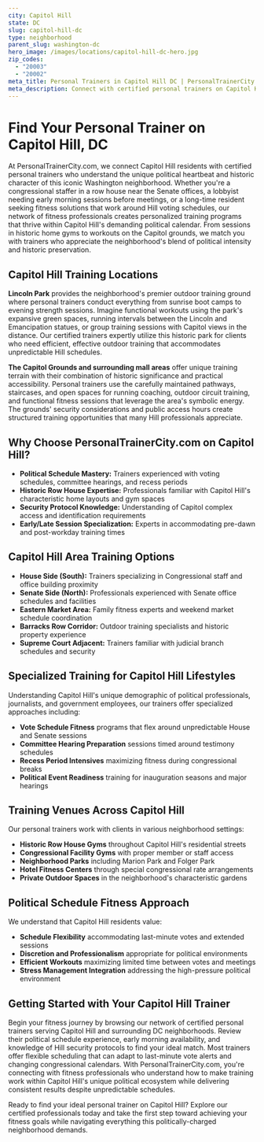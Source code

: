 ```yaml
---
city: Capitol Hill
state: DC
slug: capitol-hill-dc
type: neighborhood
parent_slug: washington-dc
hero_image: /images/locations/capitol-hill-dc-hero.jpg
zip_codes:
  - "20003"
  - "20002"
meta_title: Personal Trainers in Capitol Hill DC | PersonalTrainerCity.com
meta_description: Connect with certified personal trainers on Capitol Hill. Find fitness coaches for political schedules, historic row house gyms, and Capitol grounds workouts.
---
```


# Find Your Personal Trainer on Capitol Hill, DC

At PersonalTrainerCity.com, we connect Capitol Hill residents with certified personal trainers who understand the unique political heartbeat and historic character of this iconic Washington neighborhood. Whether you're a congressional staffer in a row house near the Senate offices, a lobbyist needing early morning sessions before meetings, or a long-time resident seeking fitness solutions that work around Hill voting schedules, our network of fitness professionals creates personalized training programs that thrive within Capitol Hill's demanding political calendar. From sessions in historic home gyms to workouts on the Capitol grounds, we match you with trainers who appreciate the neighborhood's blend of political intensity and historic preservation.

## Capitol Hill Training Locations

**Lincoln Park** provides the neighborhood's premier outdoor training ground where personal trainers conduct everything from sunrise boot camps to evening strength sessions. Imagine functional workouts using the park's expansive green spaces, running intervals between the Lincoln and Emancipation statues, or group training sessions with Capitol views in the distance. Our certified trainers expertly utilize this historic park for clients who need efficient, effective outdoor training that accommodates unpredictable Hill schedules.

**The Capitol Grounds and surrounding mall areas** offer unique training terrain with their combination of historic significance and practical accessibility. Personal trainers use the carefully maintained pathways, staircases, and open spaces for running coaching, outdoor circuit training, and functional fitness sessions that leverage the area's symbolic energy. The grounds' security considerations and public access hours create structured training opportunities that many Hill professionals appreciate.

## Why Choose PersonalTrainerCity.com on Capitol Hill?

*   **Political Schedule Mastery:** Trainers experienced with voting schedules, committee hearings, and recess periods
*   **Historic Row House Expertise:** Professionals familiar with Capitol Hill's characteristic home layouts and gym spaces
*   **Security Protocol Knowledge:** Understanding of Capitol complex access and identification requirements
*   **Early/Late Session Specialization:** Experts in accommodating pre-dawn and post-workday training times

## Capitol Hill Area Training Options

- **House Side (South):** Trainers specializing in Congressional staff and office building proximity
- **Senate Side (North):** Professionals experienced with Senate office schedules and facilities
- **Eastern Market Area:** Family fitness experts and weekend market schedule coordination
- **Barracks Row Corridor:** Outdoor training specialists and historic property experience
- **Supreme Court Adjacent:** Trainers familiar with judicial branch schedules and security

## Specialized Training for Capitol Hill Lifestyles

Understanding Capitol Hill's unique demographic of political professionals, journalists, and government employees, our trainers offer specialized approaches including:

*   **Vote Schedule Fitness** programs that flex around unpredictable House and Senate sessions
*   **Committee Hearing Preparation** sessions timed around testimony schedules
*   **Recess Period Intensives** maximizing fitness during congressional breaks
*   **Political Event Readiness** training for inauguration seasons and major hearings

## Training Venues Across Capitol Hill

Our personal trainers work with clients in various neighborhood settings:
- **Historic Row House Gyms** throughout Capitol Hill's residential streets
- **Congressional Facility Gyms** with proper member or staff access
- **Neighborhood Parks** including Marion Park and Folger Park
- **Hotel Fitness Centers** through special congressional rate arrangements
- **Private Outdoor Spaces** in the neighborhood's characteristic gardens

## Political Schedule Fitness Approach

We understand that Capitol Hill residents value:
- **Schedule Flexibility** accommodating last-minute votes and extended sessions
- **Discretion and Professionalism** appropriate for political environments
- **Efficient Workouts** maximizing limited time between votes and meetings
- **Stress Management Integration** addressing the high-pressure political environment

## Getting Started with Your Capitol Hill Trainer

Begin your fitness journey by browsing our network of certified personal trainers serving Capitol Hill and surrounding DC neighborhoods. Review their political schedule experience, early morning availability, and knowledge of Hill security protocols to find your ideal match. Most trainers offer flexible scheduling that can adapt to last-minute vote alerts and changing congressional calendars. With PersonalTrainerCity.com, you're connecting with fitness professionals who understand how to make training work within Capitol Hill's unique political ecosystem while delivering consistent results despite unpredictable schedules.

Ready to find your ideal personal trainer on Capitol Hill? Explore our certified professionals today and take the first step toward achieving your fitness goals while navigating everything this politically-charged neighborhood demands.
